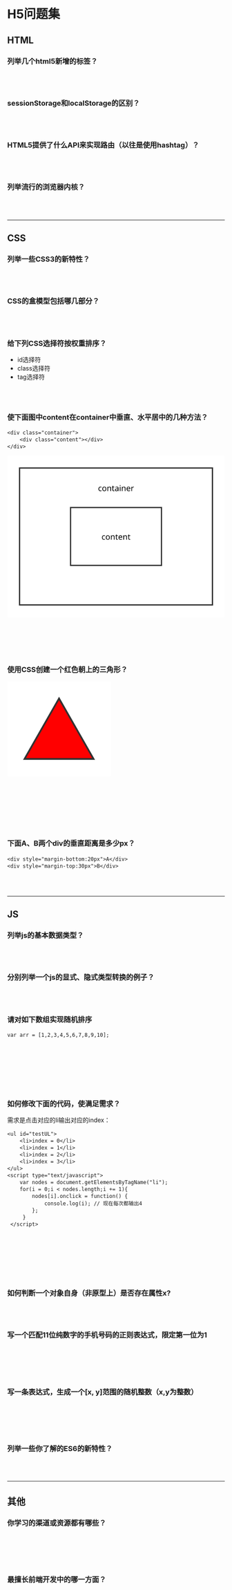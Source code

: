 # H5问题集

## HTML

### 列举几个html5新增的标签？

<br>
<br>

### sessionStorage和localStorage的区别？

<br>
<br>

### HTML5提供了什么API来实现路由（以往是使用hashtag）？

<br>
<br>

### 列举流行的浏览器内核？

<br>
<br>

--------------------------------------------------------------------------------

## CSS

### 列举一些CSS3的新特性？

<br>
<br>

### CSS的盒模型包括哪几部分？

<br>
<br>

### 给下列CSS选择符按权重排序？

- id选择符
- class选择符
- tag选择符

<br>
<br>

### 使下面图中content在container中垂直、水平居中的几种方法？

```
<div class="container">
    <div class="content"></div>
</div>
```

![](https://raw.githubusercontent.com/VincentPat/front-end-QA/master/images/container.svg)

<br>
<br>
<br>
<br>

### 使用CSS创建一个红色朝上的三角形？

![](https://raw.githubusercontent.com/VincentPat/front-end-QA/master/images/triangle.svg)

<br>
<br>
<br>
<br>
<br>
<br>

### 下面A、B两个div的垂直距离是多少px？

```
<div style="margin-bottom:20px">A</div>
<div style="margin-top:30px">B</div>
```

<br>
<br>

--------------------------------------------------------------------------------

## JS

### 列举js的基本数据类型？

<br>
<br>

### 分别列举一个js的显式、隐式类型转换的例子？

<br>
<br>

### 请对如下数组实现随机排序

```
var arr = [1,2,3,4,5,6,7,8,9,10];
```

<br>
<br>
<br>
<br>
<br>
<br>

### 如何修改下面的代码，使满足需求？

需求是点击对应的li输出对应的index：

```
<ul id="testUL">
    <li>index = 0</li>
    <li>index = 1</li>
    <li>index = 2</li>
    <li>index = 3</li>
</ul>
<script type="text/javascript">
    var nodes = document.getElementsByTagName("li");
    for(i = 0;i < nodes.length;i += 1){
        nodes[i].onclick = function() {
            console.log(i); // 现在每次都输出4
        };
     }
 </script>
```

<br>
<br>
<br>
<br>
<br>
<br>

### 如何判断一个对象自身（非原型上）是否存在属性x?

<br>
<br>

### 写一个匹配11位纯数字的手机号码的正则表达式，限定第一位为1

<br>
<br>
<br>
<br>

### 写一条表达式，生成一个[x, y]范围的随机整数（x,y为整数）

<br>
<br>
<br>
<br>

### 列举一些你了解的ES6的新特性？

<br>
<br>

--------------------------------------------------------------------------------

## 其他

### 你学习的渠道或资源都有哪些？

<br>
<br>
<br>
<br>

### 最擅长前端开发中的哪一方面？

<br>
<br>
<br>
<br>
